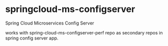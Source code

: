# springcloud-ms-configserver
Spring Cloud Microservices Config Server

works with spring-cloud-ms-configserver-perf repo as secondary repos in spring config server app.
